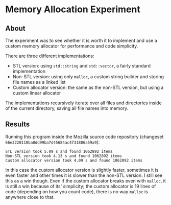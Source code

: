 # Memory Allocation Experiment

## About

The experiment was to see whether it is worth it to implement and use a custom memory allocator for performance and code simplicity.

There are three different implementations:

- STL version: using `std::string` and `std::vector`, a fairly standard implementation
- Non-STL version: using only `malloc`, a custom string builder and storing file names as a linked list
- Custom allocator version: the same as the non-STL version, but using a custom linear allocator

The implementations recursively iterate over all files and directories inside of the current directory, saving all file names into memory.

## Results

Running this program inside the Mozilla source code repository (changeset `66e3220110ba0dd99ba7d45684ac4731886a59a9`):

```
STL version took 5.09 s and found 1062892 items
Non-STL version took 4.13 s and found 1062892 items
Custom allocator version took 4.09 s and found 1062892 items
```

In this case the custom allocator version is slightly faster, sometimes it is even faster and other times it is slower than the non-STL version. I still see this as a win though. Even if the custom allocator breaks even with `malloc`, it is still a win because of its' simplicity; the custom allocator is 19 lines of code (depending on how you count code), there is no way `malloc` is anywhere close to that.
